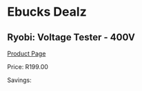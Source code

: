 
# Ebucks Dealz
## Ryobi: Voltage Tester - 400V
[Product Page](https://www.ebucks.com/web/shop/productSelected.do?prodId=335449875&catId=370101825)

Price: R199.00

Savings: 


	